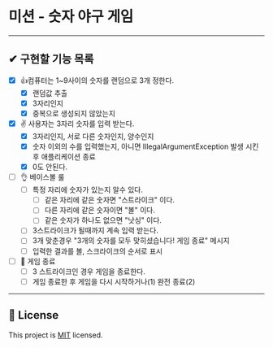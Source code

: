 # 미션 - 숫자 야구 게임

---
## ✔ 구현할 기능 목록

- [X] 👍컴퓨터는 1~9사이의 숫자를 랜덤으로 3개 정한다.
  - [X] 랜덤값 추출
  - [X] 3자리인지
  - [X] 중복으로 생성되지 않았는지

- [X] ✌ 사용자는 3자리 숫자를 입력 받는다.
  - [X] 3자리인지, 서로 다른 숫자인지, 양수인지
  - [X] 숫자 이외의 수를 입력했는지, 아니면 IllegalArgumentException 발생 시킨후 애플리케이션 종료
  - [X] 0도 안된다.

- [ ] 👌 베이스볼 룰
  - [ ] 특정 자리에 숫자가 있는지 알수 있다.
    - [ ] 같은 자리에 같은 숫자면 "스트라이크" 이다.
    - [ ] 다른 자리에 같은 숫자이면 "볼" 이다.
    - [ ] 같은 숫자가 하나도 없으면 "낫싱" 이다.
  - [ ] 3스트라이크가 될때까지 계속 입력 받는다.
  - [ ] 3개 맞춘경우 "3개의 숫자를 모두 맞히셨습니다! 게임 종료" 메시지
  - [ ] 입력한 결과를 볼, 스크라이크의 순서로 표시

- [ ] 🖖 게임 종료
  - [ ] 3 스트라이크인 경우 게임을 종료한다.
  - [ ] 게임 종료한 후 게임을 다시 시작하거나(1) 완전 종료(2)

---

## 📝 License

This project is [MIT](https://github.com/woowacourse/java-baseball-precourse/blob/master/LICENSE) licensed.
